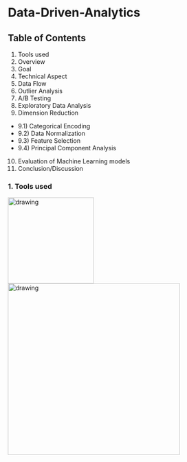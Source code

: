 # Data-Driven-Analytics

## Table of Contents
1) Tools used
2) Overview
3) Goal
4) Technical Aspect
5) Data Flow
6) Outlier Analysis
7) A/B Testing
8) Exploratory Data Analysis
9) Dimension Reduction
*  9.1) Categorical Encoding
*  9.2) Data Normalization
*  9.3) Feature Selection
*  9.4) Principal Component Analysis
10) Evaluation of Machine Learning models
11) Conclusion/Discussion

### 1. Tools used
<img src="https://github.com/hamzahasan13/Airline-Passenger-Dissatisfaction-Analysis/blob/main/Images/Python-logo.png" alt="drawing" width="200"/>
<img src="https://github.com/hamzahasan13/Airline-Passenger-Dissatisfaction-Analysis/blob/main/Images/jupyter_nb.png" alt="drawing" width="400"/>
